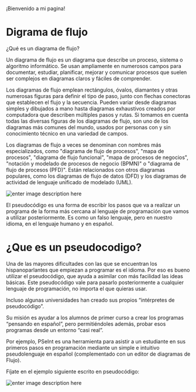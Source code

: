 ¡Bienvenido a mi pagina! 	
# Digrama de flujo

¿Qué es un diagrama de flujo?

Un diagrama de flujo es un diagrama que describe un proceso, sistema o algoritmo informático. Se usan ampliamente en numerosos campos para documentar, estudiar, planificar, mejorar y comunicar procesos que suelen ser complejos en diagramas claros y fáciles de comprender.

Los diagramas de flujo emplean rectángulos, óvalos, diamantes y otras numerosas figuras para definir el tipo de paso, junto con flechas conectoras que establecen el flujo y la secuencia. Pueden variar desde diagramas simples y dibujados a mano hasta diagramas exhaustivos creados por computadora que describen múltiples pasos y rutas. Si tomamos en cuenta todas las diversas figuras de los diagramas de flujo, son uno de los diagramas más comunes del mundo, usados por personas con y sin conocimiento técnico en una variedad de campos. 

Los diagramas de flujo a veces se denominan con nombres más especializados, como "diagrama de flujo de procesos", "mapa de procesos", "diagrama de flujo funcional", "mapa de procesos de negocios", "notación y modelado de procesos de negocio (BPMN)" o "diagrama de flujo de procesos (PFD)". Están relacionados con otros diagramas populares, como los diagramas de flujo de datos (DFD) y los diagramas de actividad de lenguaje unificado de modelado (UML).

![enter image description here](http://1.bp.blogspot.com/-rwtEMyKH3as/T2PqxF-JbtI/AAAAAAAAACU/My1bziELYnE/s1600/elementos_dfd.JPG)



El pseudocódigo es una forma de escribir los pasos que va a realizar un programa de la forma más cercana al lenguaje de programación que vamos a utilizar posteriormente. Es como un falso lenguaje, pero en nuestro idioma, en el lenguaje humano y en español.

# ¿Que es un pseudocodigo?

Una de las mayores dificultades con las que se encuentran los hispanoparlantes que empiezan a programar es el idioma. Por eso es bueno utilizar el pseudocódigo, que ayuda a asimilar con más facilidad las ideas básicas. Este pseudocódigo vale para pasarlo posteriormente a cualquier lenguaje de programación, no importa el que quieras usar.

Incluso algunas universidades han creado sus propios “intérpretes de pseudocódigo”.

Su misión es ayudar a los alumnos de primer curso a crear los programas “pensando en español”, pero permitiéndoles además, probar esos programas desde un entorno “casi real”.

Por ejemplo, PSeInt es una herramienta para asistir a un estudiante en sus primeros pasos en programación mediante un simple e intuitivo pseudolenguaje en español (complementado con un editor de diagramas de Flujo).

Fíjate en el ejemplo siguiente escrito en pseudocódigo:

![enter image description here](https://www.areatecnologia.com/informatica/imagenes/pseudocodigo.jpg)






